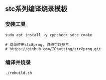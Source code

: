 ## stc系列编译烧录模板

### 安装工具
```
sudo apt install -y cppcheck sdcc cmake

# 烧录使用stc8prog, 详细可以参考:
# https://github.com/IOsetting/stc8prog.git
```

### 编译并烧录

```
./rebuild.sh
```
